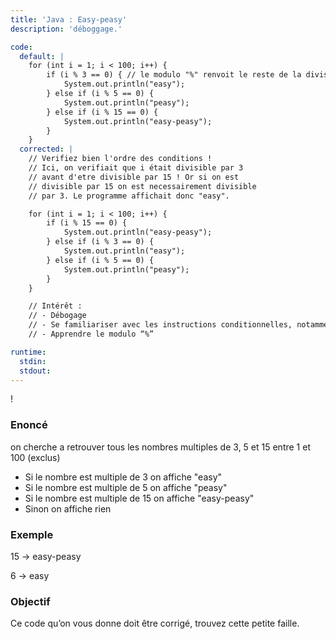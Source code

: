 ```yaml
---
title: 'Java : Easy-peasy'
description: 'déboggage.'

code:
  default: |
    for (int i = 1; i < 100; i++) {
        if (i % 3 == 0) { // le modulo "%" renvoit le reste de la division de i par 3
            System.out.println("easy");
        } else if (i % 5 == 0) {
            System.out.println("peasy");
        } else if (i % 15 == 0) {
            System.out.println("easy-peasy");
        }
    }
  corrected: |
    // Verifiez bien l'ordre des conditions !
    // Ici, on verifiait que i était divisible par 3
    // avant d'etre divisible par 15 ! Or si on est
    // divisible par 15 on est necessairement divisible
    // par 3. Le programme affichait donc "easy".

    for (int i = 1; i < 100; i++) {
        if (i % 15 == 0) {
            System.out.println("easy-peasy");
        } else if (i % 3 == 0) {
            System.out.println("easy");
        } else if (i % 5 == 0) {
            System.out.println("peasy");
        }
    }

    // Intérêt :
    // - Débogage
    // - Se familiariser avec les instructions conditionnelles, notamment avec l’ordre des vérifications
    // - Apprendre le modulo “%”

runtime:
  stdin:
  stdout:
---
```


!

### Enoncé

on cherche a retrouver tous les nombres multiples de 3, 5 et 15 entre 1 et 100 (exclus)

- Si le nombre est multiple de 3 on affiche "easy"
- Si le nombre est multiple de 5 on affiche "peasy"
- Si le nombre est multiple de 15 on affiche "easy-peasy"
- Sinon on affiche rien

### Exemple

15 -> easy-peasy

6 -> easy

### Objectif

Ce code qu’on vous donne doit être corrigé, trouvez cette petite faille.
